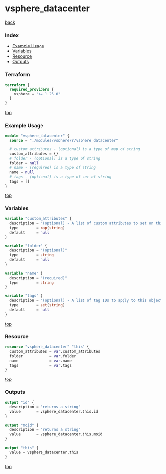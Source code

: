 # vsphere_datacenter

[back](../vsphere.md)

### Index

- [Example Usage](#example-usage)
- [Variables](#variables)
- [Resource](#resource)
- [Outputs](#outputs)

### Terraform

```terraform
terraform {
  required_providers {
    vsphere = ">= 1.25.0"
  }
}
```

[top](#index)

### Example Usage

```terraform
module "vsphere_datacenter" {
  source = "./modules/vsphere/r/vsphere_datacenter"

  # custom_attributes - (optional) is a type of map of string
  custom_attributes = {}
  # folder - (optional) is a type of string
  folder = null
  # name - (required) is a type of string
  name = null
  # tags - (optional) is a type of set of string
  tags = []
}
```

[top](#index)

### Variables

```terraform
variable "custom_attributes" {
  description = "(optional) - A list of custom attributes to set on this resource."
  type        = map(string)
  default     = null
}

variable "folder" {
  description = "(optional)"
  type        = string
  default     = null
}

variable "name" {
  description = "(required)"
  type        = string
}

variable "tags" {
  description = "(optional) - A list of tag IDs to apply to this object."
  type        = set(string)
  default     = null
}
```

[top](#index)

### Resource

```terraform
resource "vsphere_datacenter" "this" {
  custom_attributes = var.custom_attributes
  folder            = var.folder
  name              = var.name
  tags              = var.tags
}
```

[top](#index)

### Outputs

```terraform
output "id" {
  description = "returns a string"
  value       = vsphere_datacenter.this.id
}

output "moid" {
  description = "returns a string"
  value       = vsphere_datacenter.this.moid
}

output "this" {
  value = vsphere_datacenter.this
}
```

[top](#index)